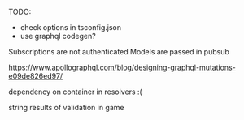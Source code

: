 TODO:
* check options in tsconfig.json
* use graphql codegen?

Subscriptions are not authenticated
Models are passed in pubsub

https://www.apollographql.com/blog/designing-graphql-mutations-e09de826ed97/

dependency on container in resolvers :(

string results of validation in game
